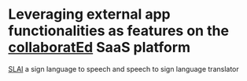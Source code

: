 # Leveraging external app functionalities as features on the [collaboratEd](https://github.com/MissTipo/collaboratEd) SaaS platform

[SLAI]() a sign language to speech and speech to sign language translator
